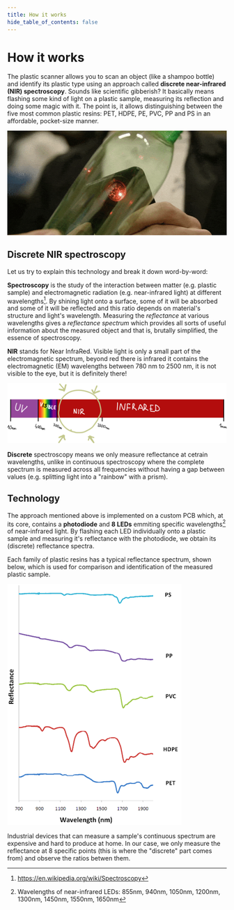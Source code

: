 ```yaml
---
title: How it works
hide_table_of_contents: false
---
```



# How it works

The plastic scanner allows you to scan an object (like a shampoo bottle) and identify its plastic type using an approach called **discrete near-infrared (NIR) spectroscopy**. Sounds like scientific gibberish? It basically means flashing some kind of light on a plastic sample, measuring its reflection and doing some magic with it. The point is, it allows distinguishing between the five most common plastic resins: PET, HDPE, PE, PVC, PP and PS in an affordable, pocket-size manner.
<!-- WARNING: there's an inconsistency between description and image of which resins can we identify. HDPE/LDPE? -->

<div style={{textAlign: 'center'}}>

  ![plastic scanner explaination](/img/plasticscannerexplain.gif)

</div>

## Discrete NIR spectroscopy

Let us try to explain this technology and break it down word-by-word:

**Spectroscopy** is the study of the interaction between matter (e.g. plastic sample) and electromagnetic radiation (e.g. near-infrared light) at different wavelengths[^1].
By shining light onto a surface, some of it will be absorbed and some of it will be reflected and this ratio depends on material's structure and light's wavelength. Measuring the *reflectance* at various wavelengths gives a *reflectance spectrum* which provides all sorts of useful information about the measured object and that is, brutally simplified, the essence of spectroscopy.

<!-- SIMPLIFY THIS or give a more NIR related example? -->
<!-- To give an example: if you shine white light(mixed electromagnetic spectrum) on a bottlecap, most of the white light gets absorbed, but some of the light gets reflected in your eye. Depending on which wavelength gets the reflected the rods and cones in your eye are sensitive to this, giving you the information that the bottlecap is red. -->

**NIR** stands for Near InfraRed. Visible light is only a small part of the electromagnetic spectrum, beyond red there is infrared it contains the electromagnetic (EM) wavelengths between 780 nm to 2500 nm, it is not visible to the eye, but it is definitely there!

<div style={{textAlign: 'center'}}>
    <img alt="Electromagnetic (EM) spectrum" src="/img/em_spectrum_nir.svg" width="800px"/>
</div>


**Discrete** spectroscopy means we only measure reflectance at cetrain wavelengths, unlike in continuous spectroscopy where the complete spectrum is measured across all frequencies without having a gap between values (e.g. splitting light into a "rainbow" with a prism). 

## Technology

The approach mentioned above is implemented on a custom PCB which, at its core, contains a **photodiode** and **8 LEDs** emmiting specific wavelengths[^2] of near-infrared light. By flashing each LED individually onto a plastic sample and measuring it's reflectance with the photodiode, we obtain its (discrete) reflectance spectra.

Each family of plastic resins has a typical reflectance spectrum, shown below, which is used for comparison and identification of the measured plastic sample.

<div style={{textAlign: 'center'}}>
    <img alt="Typical reflectance spectra of different plastic polymers" src="/img/typical_reflectance_spectras.png" width="400px"/>
</div>

Industrial devices that can measure a sample's continuous spectrum are expensive and hard to produce at home. In our case, we only measure the reflectance at 8 specific points (this is where the "discrete" part comes from) and observe the ratios betwen them.

[^1]: https://en.wikipedia.org/wiki/Spectroscopy 
[^2]: Wavelengths of near-infrared LEDs: 855nm, 940nm, 1050nm, 1200nm, 1300nm, 1450nm, 1550nm, 1650nm
